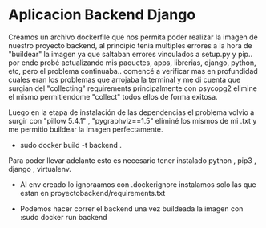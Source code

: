 # Aplicacion Backend Django

Creamos un archivo dockerfile que nos permita poder realizar la imagen de nuestro proyecto backend, al principio tenia multiples errores a la hora de "buildear" la imagen ya que saltaban errores vinculados a setup.py y pip.. por ende probé actualizando mis paquetes, apps, librerias, django, python, etc, pero el problema continuaba.. comencé a verificar mas en profundidad cuales eran los problemas que arrojaba la terminal y me di cuenta que surgian del "collecting" requirements principalmente con psycopg2 elimine el mismo permitiendome "collect" todos ellos de forma exitosa.

Luego en la etapa de instalación de las dependencias el problema volvio a surgir con "pillow 5.4.1" , "pygraphviz==1.5" eliminé los mismos de mi .txt y me permitio buildear la imagen perfectamente.

* sudo docker build -t backend .

Para poder llevar adelante esto es necesario tener instalado python , pip3 , django , virtualenv.

- Al env creado lo ignoraamos con .dockerignore instalamos solo las que estan en proyectobackend/requirements.txt

* Podemos hacer correr el backend una vez buildeada la imagen con :sudo docker run backend
